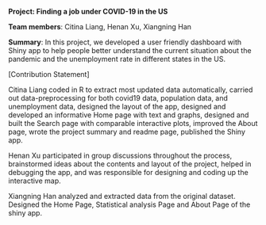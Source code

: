 **Project: Finding a job under COVID-19 in the US**

**Team members**: Citina Liang, Henan Xu, Xiangning Han

**Summary**: In this project, we developed a user friendly dashboard with Shiny app to help people better understand the current situation about the pandemic and the unemployment rate in different states in the US.

[Contribution Statement] 

Citina Liang coded in R to extract most updated data automatically, carried out data-preprocessing for both covid19 data, population data, and unemployment data, designed the layout of the app, designed and developed an informative Home page with text and graphs, designed and built the Search page with comparable interactive plots, improved the About page, wrote the project summary and readme page, published the Shiny app.

Henan Xu participated in group discussions throughout the process, brainstormed ideas about the contents and layout of the project, helped in debugging the app, and was responsible for designing and coding up the interactive map.

Xiangning Han analyzed and extracted data from the original dataset. Designed the Home Page, Statistical analysis Page and About Page of the shiny app.
